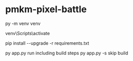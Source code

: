 # pmkm-pixel-battle

py -m venv venv

venv\Scripts\activate

pip install --upgrade -r requirements.txt

py app.py       run including build steps
py app.py -s    skip build